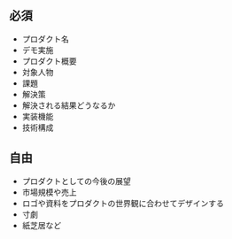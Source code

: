 ## 必須
- プロダクト名
- デモ実施
- プロダクト概要
- 対象人物
- 課題
- 解決策
- 解決される結果どうなるか
- 実装機能
- 技術構成


## 自由
- プロダクトとしての今後の展望
- 市場規模や売上
- ロゴや資料をプロダクトの世界観に合わせてデザインする
- 寸劇
- 紙芝居など

